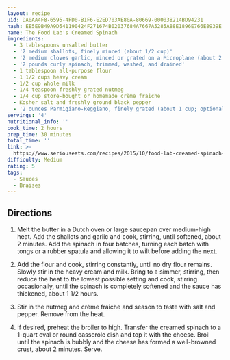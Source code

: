 ```yaml
---
layout: recipe
uid: DA0AA4F8-6595-4FD0-B1F6-E2ED703AE80A-80669-000038214BD94231
hash: EE5E9B49A9D541190424F271674B02037684A7667A5285A88E1896E766E8939E
name: The Food Lab's Creamed Spinach
ingredients:
  - 3 tablespoons unsalted butter
  - '2 medium shallots, finely minced (about 1/2 cup)'
  - '2 medium cloves garlic, minced or grated on a Microplane (about 2 teaspoons)'
  - '2 pounds curly spinach, trimmed, washed, and drained'
  - 1 tablespoon all-purpose flour
  - 1 1/2 cups heavy cream
  - 1/2 cup whole milk
  - 1/4 teaspoon freshly grated nutmeg
  - 1/4 cup store-bought or homemade crème fraîche
  - Kosher salt and freshly ground black pepper
  - '2 ounces Parmigiano-Reggiano, finely grated (about 1 cup; optional)'
servings: '4'
nutritional_info: ''
cook_time: 2 hours
prep_time: 30 minutes
total_time: ''
link: >-
  https://www.seriouseats.com/recipes/2015/10/food-lab-creamed-spinach-recipe.html
difficulty: Medium
rating: 5
tags:
  - Sauces
  - Braises
---
```


## Directions

1. Melt the butter in a Dutch oven or large saucepan over medium-high heat. Add the shallots and garlic and cook, stirring, until softened, about 2 minutes. Add the spinach in four batches, turning each batch with tongs or a rubber spatula and allowing it to wilt before adding the next.

2. Add the flour and cook, stirring constantly, until no dry flour remains. Slowly stir in the heavy cream and milk. Bring to a simmer, stirring, then reduce the heat to the lowest possible setting and cook, stirring occasionally, until the spinach is completely softened and the sauce has thickened, about 1 1/2 hours.

3. Stir in the nutmeg and crème fraîche and season to taste with salt and pepper. Remove from the heat.

4. If desired, preheat the broiler to high. Transfer the creamed spinach to a 1-quart oval or round casserole dish and top it with the cheese. Broil until the spinach is bubbly and the cheese has formed a well-browned crust, about 2 minutes. Serve.
